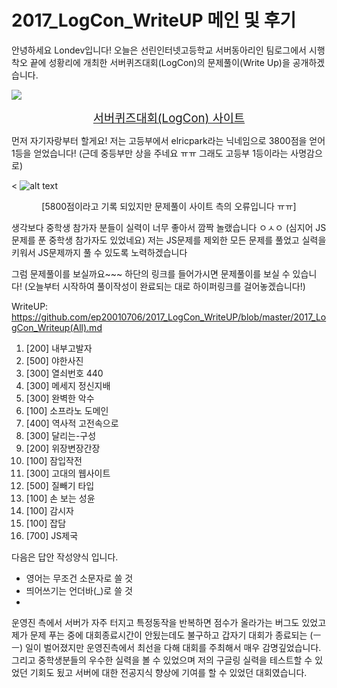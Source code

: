 ﻿# 2017_LogCon_WriteUP 메인 및 후기
안녕하세요 Londev입니다!
오늘은 선린인터넷고등학교 서버동아리인 팀로그에서 시행착오 끝에 성황리에 개최한 서버퀴즈대회(LogCon)의 문제풀이(Write Up)을 공개하겠습니다.

<img src="http://cfile5.uf.tistory.com/image/99BCB34A5A419AA2271E74" style="margin-left: auto; margin-right: auto; display: block;"/>
<p style="text-align: center;"><a href="http://con.teamlog.kr/" target="_blank" class="tx-link"><span style="font-size: 14pt;">서버퀴즈대회(LogCon) 사이트</span></a></p>

먼저 자기자랑부터 할게요!
저는 고등부에서 elricpark라는 닉네임으로 3800점을 얻어 1등을 얻었습니다! (근데 중등부만 상을 주네요 ㅠㅠ 그래도 고등부 1등이라는 사명감으로)

<
![alt text](http://cfile30.uf.tistory.com/image/990D604A5A419AA41BCAAE)
<p style="text-align: center;">[5800점이라고 기록 되있지만 문제풀이 사이트 측의 오류입니다 ㅠㅠ]<br /></p>


생각보다 중학생 참가자 분들이 실력이 너무 좋아서 깜짝 놀랬습니다 ㅇㅅㅇ (심지어 JS문제를 푼 중학생 참가자도 있었네요)
저는 JS문제를 제외한 모든 문제를 풀었고 실력을 키워서 JS문제까지 풀 수 있도록 노력하겠습니다

그럼 문제풀이를 보실까요~~~
하단의 링크를 들어가시면 문제풀이를 보실 수 있습니다!
(오늘부터 시작하여 풀이작성이 완료되는 대로 하이퍼링크를 걸어놓겠습니다!)

WriteUP: https://github.com/ep20010706/2017_LogCon_WriteUP/blob/master/2017_LogCon_Writeup(All).md

1. [200] 내부고발자
2. [500] 야한사진
3. [300] 열쇠번호 440
4. [300] 메세지 정신지배
5. [300] 완벽한 악수
6. [100] 소프라노 도메인
7. [400] 역사적 고전속으로
8. [300] 달리는-구성
9. [200] 위장변장간장
10. [100] 잠입작전
11. [300] 고대의 웹사이트
12. [500] 질빼기 타입
13. [100] 손 보는 성윤
14. [100] 감시자
15. [100] 잡담
16. [700] JS제국

다음은 답안 작성양식 입니다.
- 영어는 무조건 소문자로 쓸 것
- 띄어쓰기는 언더바(_)로 쓸 것
- 

운영진 측에서 서버가 자주 터지고 특정동작을 반복하면 점수가 올라가는 버그도 있었고 제가 문제 푸는 중에 대회종료시간이 안됬는데도 불구하고 갑자기 대회가 종료되는 (ㅡㅡ) 일이 벌어졌지만 운영진측에서 최선을 다해 대회를 주최해서 매우 감명깊었습니다.
그리고 중학생분들의 우수한 실력을 볼 수 있었으며 저의 구글링 실력을 테스트할 수 있었던 기회도 됬고 서버에 대한 전공지식 향상에 기여를 할 수 있었던 대회였습니다.
